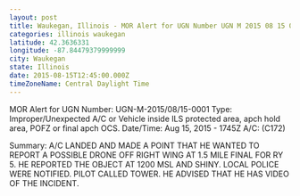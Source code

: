 ```yaml
---
layout: post
title: Waukegan, Illinois - MOR Alert for UGN Number UGN M 2015 08 15 0001 Type Improper Unexpected A
categories: illinois waukegan
latitude: 42.3636331
longitude: -87.84479379999999
city: Waukegan
state: Illinois
date: 2015-08-15T12:45:00.000Z
timeZoneName: Central Daylight Time
---
```


MOR Alert for UGN
Number: UGN-M-2015/08/15-0001
Type: Improper/Unexpected A/C or Vehicle inside ILS protected area, apch hold area, POFZ or final apch OCS.
Date/Time: Aug 15, 2015 - 1745Z
A/C: (C172)

Summary: A/C LANDED AND MADE A POINT THAT HE WANTED TO REPORT A POSSIBLE DRONE OFF RIGHT WING AT 1.5 MILE FINAL FOR RY 5. HE REPORTED THE OBJECT AT 1200 MSL AND SHINY. LOCAL POLICE WERE NOTIFIED. PILOT CALLED TOWER.  HE ADVISED THAT HE HAS VIDEO OF THE INCIDENT.

